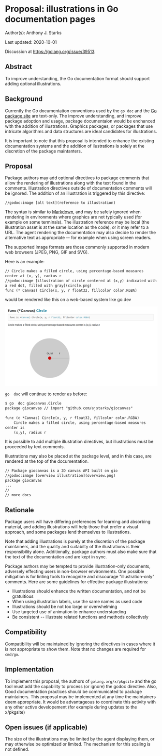 # Proposal: illustrations in Go documentation pages

Author(s): Anthony J. Starks

Last updated: 2020-10-01

Discussion at https://golang.org/issue/39513.

## Abstract

To improve understanding, the Go documentation format should support adding optional illustrations.

## Background

Currently the Go documentation conventions used by the ```go doc``` and the [Go package site](https://pkg.go.dev/) are text-only. The improve understanding, and improve package adoption and usage, package documentaion would be enchanced with the addition of illustrations. Graphics packages, or packages that use intricate algorithms and data structures are ideal candidates for illustrations.

It is important to note that this proposal is intended to  enhance the existing documentation systems and the addition of ilustrations is solely at the discretion of the package maintanters.

## Proposal

Package authors may add optional directives to package comments that allow the rendering of illustrations along with the text found in the comments. Illustration directives outside of documentation comments will be ignored.
The addition of an illustration is triggered by this directive:

```
//godoc:image [alt text](reference to illustration)
```

The syntax is similar to [Markdown](https://daringfireball.net/projects/markdown/), and may be safely ignored when rendering in environments where graphics are not typically used (for example on some terminals).
The illustration reference may be local (the illustration asset is at the same location as the code), or it may refer to a URL.
The agent rendering the documentation may also decide to render the alternative text as appropriate -- for example when using screen readers.

The supported image formats are those commonly supported in modern web browsers (JPEG, PNG, GIF and SVG).

Here is an example:

```
// Circle makes a filled circle, using percentage-based measures center at (x, y), radius r
//godoc:image [illustration of circle centered at (x,y) indicated with a red dot, filled with gray](circle.png)
func (* Canvas) Circle(x, y, r float32, fillcolor color.RGBA)
```

would be rendered like this on a web-based system like go.dev

![go.dev render](render.png)

```go  doc``` will continue to render as before:

```
$ go  doc giocanvas.Circle
package giocanvas // import "github.com/ajstarks/giocanvas"

func (c *Canvas) Circle(x, y, r float32, fillcolor color.RGBA)
    Circle makes a filled circle, using percentage-based measures center is
    (x,y), radius r
```

It is possible to add multiple illustration directives, but illustrations must be proceeded by text comments.

Illustrations may also be placed at the package level, and in this case, are rendered at the top of the documentation.

```
// Package giocanvas is a 2D canvas API built on gio
//godoc:image [overview illustration](overview.png)
package giocanvas
...
//
// more docs
```

## Rationale

Package users will have differing preferences for learning and absorbing material, and adding illustrations will help those that prefer a visual approach, and some packages lend themselves to illustrations. 

Note that adding illustrations is purely at the discretion of the package maintainers, and the quality and suitabilty of the illustrations is their responsibility alone. 
Additionally, package authors must also make sure that the text of the documentation and are kept in sync.

Package authors may be tempted to provide illustration-only documents, adversely effecting users in non-browser environments.
One possible mitigation is for linting tools to recognize and discourage "illustration-only" comments. 
Here are some guidelines for effective package illustrations:

* Illustrations should enhance the written documentation, and not be gratuitious
* When using illustration labels, use the same names as used code
* Illustrations should be not too large or overwhelming
* Use targeted use of animation to enhance understanding
* Be consistent -- illustrate related functions and methods collectively

## Compatibility

Compatibility will be maintained by ignoring the directives in cases where it is not appropriate to show them. Note that no changes are required for ```cmd/go```.

## Implementation

To implement this proposal, the authors of ```golang.org/x/pkgsite``` and the go tool must add the capability to process (or ignore) the godoc directive. Also, Good documentation practices should be communicated to package maintainers.  This proposal may be implemented at any time the maintainers deem appropriate. It would be advantageous to coordinate this activity with any other active developement (for example during updates to the x/pkgsite)

## Open issues (if applicable)

The size of the illustrations may be limited by the agent displaying them, or may otherwise be optimized or limited. The mechanism for this scaling is not defined.